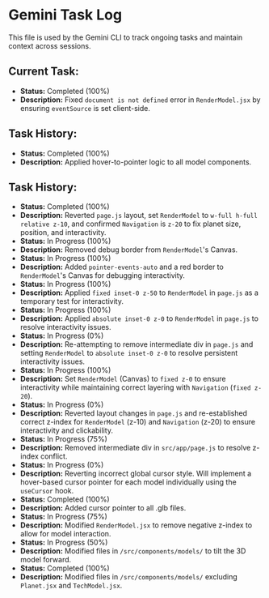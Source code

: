 # Gemini Task Log

This file is used by the Gemini CLI to track ongoing tasks and maintain context across sessions.

## Current Task:
- **Status:** Completed (100%)
- **Description:** Fixed `document is not defined` error in `RenderModel.jsx` by ensuring `eventSource` is set client-side.

## Task History:
- **Status:** Completed (100%)
- **Description:** Applied hover-to-pointer logic to all model components.

## Task History:
- **Status:** Completed (100%)
- **Description:** Reverted `page.js` layout, set `RenderModel` to `w-full h-full relative z-10`, and confirmed `Navigation` is `z-20` to fix planet size, position, and interactivity.
- **Status:** In Progress (100%)
- **Description:** Removed debug border from `RenderModel`'s Canvas.
- **Status:** In Progress (100%)
- **Description:** Added `pointer-events-auto` and a red border to `RenderModel`'s Canvas for debugging interactivity.
- **Status:** In Progress (100%)
- **Description:** Applied `fixed inset-0 z-50` to `RenderModel` in `page.js` as a temporary test for interactivity.
- **Status:** In Progress (100%)
- **Description:** Applied `absolute inset-0 z-0` to `RenderModel` in `page.js` to resolve interactivity issues.
- **Status:** In Progress (0%)
- **Description:** Re-attempting to remove intermediate div in `page.js` and setting `RenderModel` to `absolute inset-0 z-0` to resolve persistent interactivity issues.
- **Status:** In Progress (100%)
- **Description:** Set `RenderModel` (Canvas) to `fixed z-0` to ensure interactivity while maintaining correct layering with `Navigation` (`fixed z-20`).
- **Status:** In Progress (0%)
- **Description:** Reverted layout changes in `page.js` and re-established correct z-index for `RenderModel` (z-10) and `Navigation` (z-20) to ensure interactivity and clickability.
- **Status:** In Progress (75%)
- **Description:** Removed intermediate div in `src/app/page.js` to resolve z-index conflict.
- **Status:** In Progress (0%)
- **Description:** Reverting incorrect global cursor style. Will implement a hover-based cursor pointer for each model individually using the `useCursor` hook.
- **Status:** Completed (100%)
- **Description:** Added cursor pointer to all .glb files.
- **Status:** In Progress (75%)
- **Description:** Modified `RenderModel.jsx` to remove negative z-index to allow for model interaction.
- **Status:** In Progress (50%)
- **Description:** Modified files in `/src/components/models/` to tilt the 3D model forward.
- **Status:** Completed (100%)
- **Description:** Modified files in `/src/components/models/` excluding `Planet.jsx` and `TechModel.jsx`.